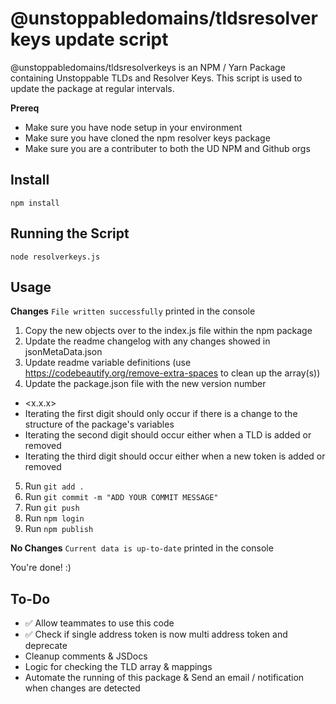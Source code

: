 # @unstoppabledomains/tldsresolverkeys update script

@unstoppabledomains/tldsresolverkeys is an NPM / Yarn Package containing Unstoppable TLDs and Resolver Keys. This script is used to update the package at regular intervals.

**Prereq**
- Make sure you have node setup in your environment
- Make sure you have cloned the npm resolver keys package
- Make sure you are a contributer to both the UD NPM and Github orgs

## Install
`npm install`

## Running the Script
`node resolverkeys.js`

## Usage  
**Changes**
`File written successfully` printed in the console

 1. Copy the new objects over to the index.js file within the npm package
 2. Update the readme changelog with any changes showed in jsonMetaData.json
 3. Update readme variable definitions (use https://codebeautify.org/remove-extra-spaces to clean up the array(s))
 4. Update the package.json file with the new version number
 - <x.x.x>
 - Iterating the first digit should only occur if there is a change to the structure of the package's variables
 - Iterating the second digit should occur either when a TLD is added or removed
 - Iterating the third digit should occur either when a new token is added or removed
 5. Run `git add .`
 6. Run `git commit -m "ADD YOUR COMMIT MESSAGE"`
 7. Run `git push`
 8. Run `npm login`
 9. Run `npm publish`

**No Changes**
`Current data is up-to-date` printed in the console

You're done! :)

## To-Do 
- ✅ Allow teammates to use this code
- ✅ Check if single address token is now multi address token and deprecate
- Cleanup comments & JSDocs 
- Logic for checking the TLD array & mappings
- Automate the running of this package & Send an email / notification when changes are detected
